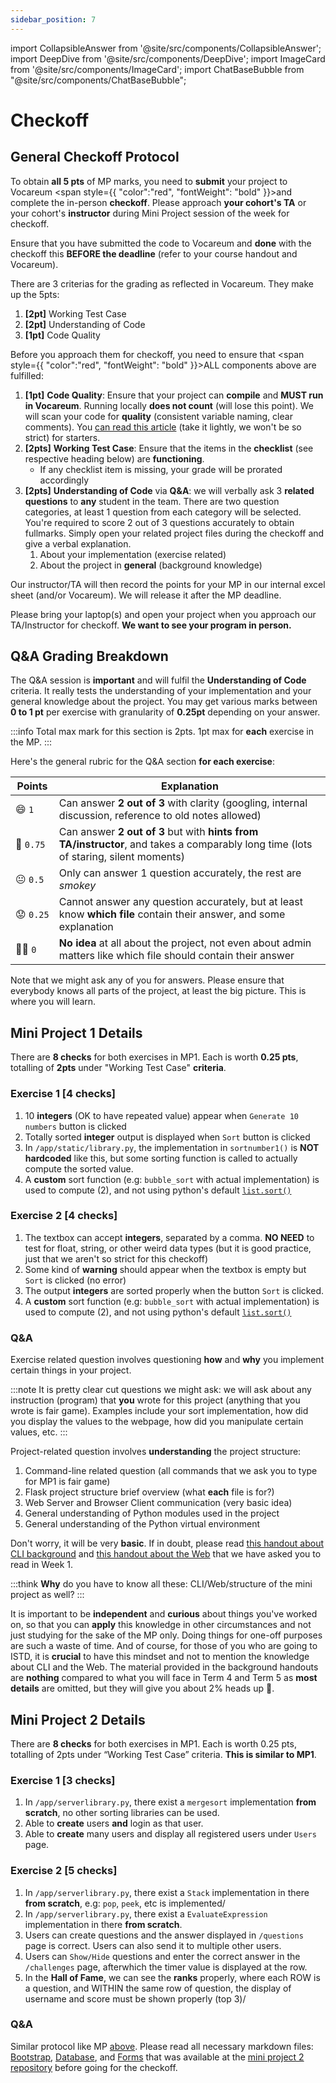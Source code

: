 ```yaml
---
sidebar_position: 7
---
```


import CollapsibleAnswer from '@site/src/components/CollapsibleAnswer';
import DeepDive from '@site/src/components/DeepDive';
import ImageCard from '@site/src/components/ImageCard';
import ChatBaseBubble from "@site/src/components/ChatBaseBubble";

# Checkoff

## General Checkoff Protocol

To obtain **all 5 pts** of MP marks, you need to **submit** your project to Vocareum <span style={{ "color":"red", "fontWeight": "bold" }}>and</span> complete the in-person **checkoff**. Please approach **your cohort's TA** or your cohort's **instructor** during Mini Project session of the week for checkoff.

Ensure that you have submitted the code to Vocareum and **done** with the checkoff this **BEFORE the deadline** (refer to your course handout and Vocareum).

There are 3 criterias for the grading as reflected in Vocareum. They make up the 5pts:

1. **[2pt]** Working Test Case
2. **[2pt]** Understanding of Code
3. **[1pt]** Code Quality

Before you approach them for checkoff, you need to ensure that <span style={{ "color":"red", "fontWeight": "bold" }}>ALL</span> components above are fulfilled:

1. **[1pt]** **Code Quality**: Ensure that your project can **compile** and **MUST run in Vocareum**. Running locally **does not count** (will lose this point). We will scan your code for **quality** (consistent variable naming, clear comments). You [can read this article](https://testdriven.io/blog/clean-code-python/) (take it lightly, we won't be so strict) for starters.
2. **[2pts]** **Working Test Case**: Ensure that the items in the **checklist** (see respective heading below) are **functioning**.
   - If any checklist item is missing, your grade will be prorated accordingly
3. **[2pts]** **Understanding of Code** via **Q&A**: we will verbally ask 3 **related questions** to **any** student in the team. There are two question categories, at least 1 question from each category will be selected. You're required to score 2 out of 3 questions accurately to obtain fullmarks. Simply open your related project files during the checkoff and give a verbal explanation.
   1. About your implementation (exercise related)
   2. About the project in **general** (background knowledge)

Our instructor/TA will then record the points for your MP in our internal excel sheet (and/or Vocareum). We will release it after the MP deadline.

Please bring your laptop(s) and open your project when you approach our TA/Instructor for checkoff. **We want to see your program in person.**

## Q&A Grading Breakdown

The Q&A session is **important** and will fulfil the **Understanding of Code** criteria. It really tests the understanding of your implementation and your general knowledge about the project. You may get various marks between **0 to 1 pt** per exercise with granularity of **0.25pt** depending on your answer.

:::info
Total max mark for this section is 2pts. 1pt max for **each** exercise in the MP.
:::

Here's the general rubric for the Q&A section **for each exercise**:

| Points     | Explanation                                                                                                                         |
| ---------- | ----------------------------------------------------------------------------------------------------------------------------------- |
| 😄 `1`     | Can answer **2 out of 3** with clarity (googling, internal discussion, reference to old notes allowed)                              |
| 🙂 `0.75`  | Can answer **2 out of 3** but with **hints from TA/instructor**, and takes a comparably long time (lots of staring, silent moments) |
| 😐 `0.5`   | Only can answer 1 question accurately, the rest are _smokey_                                                                        |
| 😟 `0.25 ` | Cannot answer any question accurately, but at least know **which file** contain their answer, and some explanation                  |
| 😵‍💫 `0`     | **No idea** at all about the project, not even about admin matters like which file should contain their answer                      |

Note that we might ask any of you for answers. Please ensure that everybody knows all parts of the project, at least the big picture. This is where you will learn.

## Mini Project 1 Details

There are **8 checks** for both exercises in MP1. Each is worth **0.25 pts**, totalling of **2pts** under "Working Test Case" **criteria**.

### Exercise 1 [4 checks]

1. 10 **integers** (OK to have repeated value) appear when `Generate 10 numbers` button is clicked
2. Totally sorted **integer** output is displayed when `Sort` button is clicked
3. In `/app/static/library.py`, the implementation in `sortnumber1()` is **NOT hardcoded** like this, but some sorting function is called to actually compute the sorted value.
4. A **custom** sort function (e.g: `bubble_sort` with actual implementation) is used to compute (2), and not using python's default [`list.sort()`](https://docs.python.org/3/howto/sorting.html)

### Exercise 2 [4 checks]

1. The textbox can accept **integers**, separated by a comma. **NO NEED** to test for float, string, or other weird data types (but it is good practice, just that we aren't so strict for this checkoff)
2. Some kind of **warning** should appear when the textbox is empty but `Sort` is clicked (no error)
3. The output **integers** are sorted properly when the button `Sort` is clicked.
4. A **custom** sort function (e.g: `bubble_sort` with actual implementation) is used to compute (2), and not using python's default [`list.sort()`](https://docs.python.org/3/howto/sorting.html)

### Q&A

Exercise related question involves questioning **how** and **why** you implement certain things in your project.

:::note
It is pretty clear cut questions we might ask: we will ask about any instruction (program) that **you** wrote for this project (anything that you wrote is fair game). Examples include your sort implementation, how did you display the values to the webpage, how did you manipulate certain values, etc.
:::

Project-related question involves **understanding** the project structure:

1. Command-line related question (all commands that we ask you to type for MP1 is fair game)
2. Flask project structure brief overview (what **each** file is for?)
3. Web Server and Browser Client communication (very basic idea)
4. General understanding of Python modules used in the project
5. General understanding of the Python virtual environment

Don't worry, it will be very **basic**. If in doubt, please read [this handout about CLI background](background/cli) and [this handout about the Web](background/web) that we have asked you to read in Week 1.

:::think
**Why** do you have to know all these: CLI/Web/structure of the mini project as well?
:::

It is important to be **independent** and **curious** about things you've worked on, so that you can **apply** this knowledge in other circumstances and not just studying for the sake of the MP only. Doing things for one-off purposes are such a waste of time. And of course, for those of you who are going to ISTD, it is **crucial** to have this mindset and not to mention the knowledge about CLI and the Web. The material provided in the background handouts are **nothing** compared to what you will face in Term 4 and Term 5 as **most details** are omitted, but they will give you about 2% heads up 🥹.

## Mini Project 2 Details

There are **8 checks** for both exercises in MP1. Each is worth 0.25 pts, totalling of 2pts under “Working Test Case” criteria. **This is similar to MP1**.

### Exercise 1 [3 checks]

1. In `/app/serverlibrary.py`, there exist a `mergesort` implementation **from scratch**, no other sorting libraries can be used.
2. Able to **create** users **and** login as that user.
3. Able to **create** many users and display all registered users under `Users` page.

### Exercise 2 [5 checks]

1. In `/app/serverlibrary.py`, there exist a `Stack` implementation in there **from scratch**, e.g: `pop`, `peek`, etc is implemented/
2. In `/app/serverlibrary.py`, there exist a `EvaluateExpression` implementation in there **from scratch**.
3. Users can create questions and the answer displayed in `/questions` page is correct. Users can also send it to multiple other users.
4. Users can `Show/Hide` questions and enter the correct answer in the `/challenges` page, afterwhich the timer value is displayed at the row.
5. In the **Hall of Fame**, we can see the **ranks** properly, where each ROW is a question, and WITHIN the same row of question, the display of username and score must be shown properly (top 3)/

### Q&A

Similar protocol like MP [above](http://127.0.0.1:4000/mini_projects/checkoff#qa). Please read all necessary markdown files: [Bootstrap](https://github.com/Data-Driven-World/d2w_mini_projects/blob/master/mp_calc/Bootstrap.md), [Database](https://github.com/Data-Driven-World/d2w_mini_projects/blob/master/mp_calc/Database.md), and [Forms](https://github.com/Data-Driven-World/d2w_mini_projects/blob/master/mp_calc/Forms.md) that was available at the [mini project 2 repository](https://github.com/Data-Driven-World/d2w_mini_projects/tree/master/mp_calc) before going for the checkoff.

<ChatBaseBubble/>

